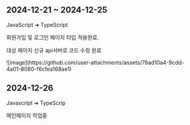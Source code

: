 <h2>2024-12-21 ~ 2024-12-25</h2>
<p>JavaScript ➜ TypeScript</p>
<p>회원가입 및 로그인 페이지 타입 적용완료.</p>
<p>대상 페이지 신규 api서버로 코드 수정 완료</p>
![image](https://github.com/user-attachments/assets/76ad10a4-9cdd-4a01-8080-f6cfea168ae1)

<h2>2024-12-26</h2>
<p>Javascript ➜ TypeScrip</p>
<p>메인페이지 작업중</p>

